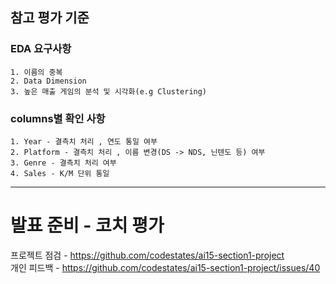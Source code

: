 ## 참고 평가 기준

  ### EDA 요구사항
    1. 이름의 중복
    2. Data Dimension
    3. 높은 매출 게임의 분석 및 시각화(e.g Clustering)
    
  ### columns별 확인 사항
    1. Year - 결측치 처리 , 연도 통일 여부
    2. Platform - 결측치 처리 , 이름 변경(DS -> NDS, 닌텐도 등) 여부
    3. Genre - 결측치 처리 여부
    4. Sales - K/M 단위 통일
  
---
# 발표 준비 - 코치 평가
프로젝트 점검 - https://github.com/codestates/ai15-section1-project <br>
개인 피드백 - https://github.com/codestates/ai15-section1-project/issues/40
